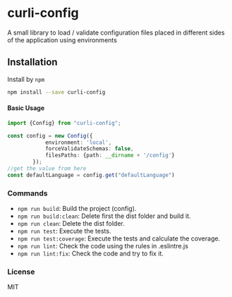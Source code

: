 # curli-config
A small library to load / validate configuration files placed in different sides of the application using environments



## Installation

Install by `npm`

```sh
npm install --save curli-config
```
#### Basic Usage


```typescript
import {Config} from "curli-config";

const config = new Config({
            environment: 'local',
            forceValidateSchemas: false,
            filesPaths: {path: __dirname + '/config'}
        });
//get the value from here
const defaultLanguage = config.get("defaultLanguage")

```

### Commands

 - `npm run build`: Build the project (config).
 - `npm run build:clean`: Delete first the dist folder and build it.
 - `npm run clean`: Delete the dist folder.
 - `npm run test`: Execute the tests.
 - `npm run test:coverage`:  Execute the tests and calculate the coverage.
 - `npm run lint`: Check the code using the rules in .eslintre.js
 - `npm run lint:fix`: Check the code and try to fix it.

### License
MIT